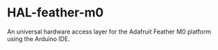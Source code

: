 # HAL-feather-m0
An universal hardware access layer for the Adafruit Feather M0 platform using the Arduino IDE.
